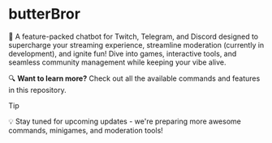 # butterBror
🚀 A feature-packed chatbot for Twitch, Telegram, and Discord designed to supercharge your streaming experience, streamline moderation (currently in development), and ignite fun! Dive into games, interactive tools, and seamless community management while keeping your vibe alive.

🔍 **Want to learn more?** Check out all the available commands and features in this repository.

> [!TIP]
> 💡 Stay tuned for upcoming updates - we're preparing more awesome commands, minigames, and moderation tools!
